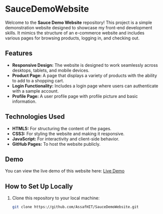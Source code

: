 # SauceDemoWebsite

Welcome to the **Sauce Demo Website** repository! This project is a simple demonstration website designed to showcase my front-end development skills. It mimics the structure of an e-commerce website and includes various pages for browsing products, logging in, and checking out.

## Features

- **Responsive Design:** The website is designed to work seamlessly across desktops, tablets, and mobile devices.
- **Product Page:** A page that displays a variety of products with the ability to add to a shopping cart.
- **Login Functionality:** Includes a login page where users can authenticate with a sample account.
- **Profile Page:** A user profile page with profile picture and basic information.

## Technologies Used

- **HTML5:** For structuring the content of the pages.
- **CSS3:** For styling the website and making it responsive.
- **JavaScript:** For interactivity and client-side behavior.
- **GitHub Pages:** To host the website publicly.

## Demo

You can view the live demo of this website here: [Live Demo](https://AssafHIT.github.io/SauceDemoWebsite/)

## How to Set Up Locally

1. Clone this repository to your local machine:
   ```bash
   git clone https://github.com/AssafHIT/SauceDemoWebsite.git
